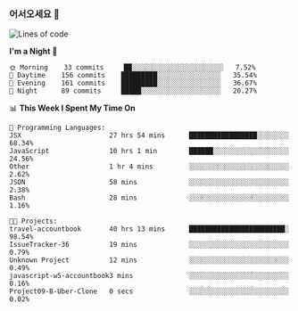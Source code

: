 ### 어서오세요 👋

<!--START_SECTION:waka-->
![Lines of code](https://img.shields.io/badge/From%20Hello%20World%20I%27ve%20Written-393190%20lines%20of%20code-blue)

**I'm a Night 🦉** 

```text
🌞 Morning    33 commits     ██░░░░░░░░░░░░░░░░░░░░░░░   7.52% 
🌆 Daytime    156 commits    █████████░░░░░░░░░░░░░░░░   35.54% 
🌃 Evening    161 commits    █████████░░░░░░░░░░░░░░░░   36.67% 
🌙 Night      89 commits     █████░░░░░░░░░░░░░░░░░░░░   20.27%

```


📊 **This Week I Spent My Time On** 

```text
💬 Programming Languages: 
JSX                      27 hrs 54 mins      █████████████████░░░░░░░░   68.34% 
JavaScript               10 hrs 1 min        ██████░░░░░░░░░░░░░░░░░░░   24.56% 
Other                    1 hr 4 mins         ░░░░░░░░░░░░░░░░░░░░░░░░░   2.62% 
JSON                     58 mins             ░░░░░░░░░░░░░░░░░░░░░░░░░   2.38% 
Bash                     28 mins             ░░░░░░░░░░░░░░░░░░░░░░░░░   1.16%

🐱‍💻 Projects: 
travel-accountbook       40 hrs 13 mins      ████████████████████████░   98.54% 
IssueTracker-36          19 mins             ░░░░░░░░░░░░░░░░░░░░░░░░░   0.79% 
Unknown Project          12 mins             ░░░░░░░░░░░░░░░░░░░░░░░░░   0.49% 
javascript-w5-accountbook3 mins              ░░░░░░░░░░░░░░░░░░░░░░░░░   0.16% 
Project09-B-Uber-Clone   0 secs              ░░░░░░░░░░░░░░░░░░░░░░░░░   0.02%

```


<!--END_SECTION:waka-->
